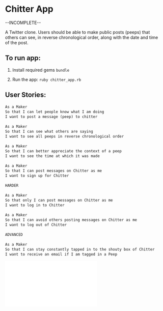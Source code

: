# Chitter App

--INCOMPLETE--

A Twitter clone. Users should be able to make public posts (peeps) that others can see, in reverse chronological order, along with the date and time of the post.

## To run app:

1. Install required gems `bundle`

2. Run the app: `ruby chitter_app.rb`

## User Stories:

```
As a Maker
So that I can let people know what I am doing
I want to post a message (peep) to chitter

As a Maker
So that I can see what others are saying
I want to see all peeps in reverse chronological order

As a Maker
So that I can better appreciate the context of a peep
I want to see the time at which it was made

As a Maker
So that I can post messages on Chitter as me
I want to sign up for Chitter

HARDER

As a Maker
So that only I can post messages on Chitter as me
I want to log in to Chitter

As a Maker
So that I can avoid others posting messages on Chitter as me
I want to log out of Chitter

ADVANCED

As a Maker
So that I can stay constantly tapped in to the shouty box of Chitter
I want to receive an email if I am tagged in a Peep
```

![MVC Diagram](./images/chitter_diagram.pdf)
